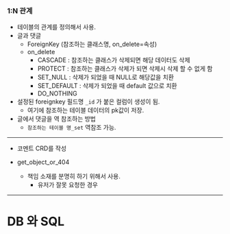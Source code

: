 ### 1:N 관계

- 테이블의 관계를 정의해서 사용.
- 글과 댓글
  - ForeignKey (참조하는 클래스명, on_delete=속성)
  - on_delete
    - CASCADE : 참조하는 클래스가 삭제되면 해당 데이터도 삭제
    - PROTECT : 참조하는 클래스가 삭제가 되면 삭제시 삭제 할 수 없게 함
    - SET_NULL :  삭제가 되었을 때 NULL로 해당값을 치환
    - SET_DEFAULT : 삭제가 되었을 때 default 값으로 치환
    - DO_NOTHING 
- 설정된 foreignkey 필드명 `_id` 가 붙은 컬럼이 생성이 됨.
  - 여기에 참조하는 테이블 데이터의 pk값이 저장.
- 글에서 댓글을 역 참조하는 방법
  - `참조하는 테이블 명_set` 역참조 가능.

***

- 코멘트 CRD를 작성

- get_object_or_404
  - 책임 소재를 분명히 하기 위해서 사용.
    - 유저가 잘못 요청한 경우

***

# DB 와 SQL

